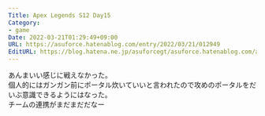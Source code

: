 ```yaml
---
Title: Apex Legends S12 Day15
Category:
- game
Date: 2022-03-21T01:29:49+09:00
URL: https://asuforce.hatenablog.com/entry/2022/03/21/012949
EditURL: https://blog.hatena.ne.jp/asuforcegt/asuforce.hatenablog.com/atom/entry/13574176438075019278
---
```


あんまいい感じに戦えなかった。  
個人的にはガンガン前にポータル炊いていいと言われたので攻めのポータルをだいぶ意識できるようにはなった。  
チームの連携がまだまだだなー
